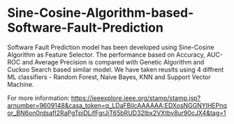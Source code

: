 # Sine-Cosine-Algorithm-based-Software-Fault-Prediction

Software Fault Prediction model has been developed using Sine-Cosine Algorithm as Feature Selector. The performance based on Accuracy, AUC-ROC and Average Precision is compared with Genetic Algorithm and Cuckoo Search based similar model. We have taken reuslts using 4 diffrent ML classifiers - Random Forest, Naive Bayes, KNN and Support Vector Machine.

For more information:
https://ieeexplore.ieee.org/stamp/stamp.jsp?arnumber=9609148&casa_token=q_LDaFBilcAAAAAA:EDXosNGGNYlHEPnqor_BN6on0rdsafI2RaPgTpiDLifFgrJiT65bRUD32lbx2VXtbv8ur90cJX4&tag=1
